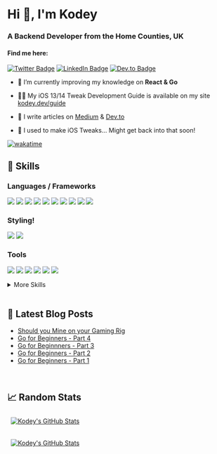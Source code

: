 <h1>Hi 👋, I'm Kodey</h1>
<h3>A Backend Developer from the Home Counties, UK</h3>
<h4>Find me here:</h4>

[![Twitter Badge](https://img.shields.io/badge/Twitter-Profile-informational?style=flat&logo=twitter&logoColor=white&color=1ABC9c)](https://twitter.com/ThomasKodey)
[![LinkedIn Badge](https://img.shields.io/badge/LinkedIn-Profile-informational?style=flat&logo=linkedin&logoColor=white&color=1abc9c)](https://www.linkedin.com/in/kodey-thomas-472682184/)
[![Dev.to Badge](https://img.shields.io/badge/Dev.to-Profile-informational?style=flat&logo=DEV.TO&logoColor=white&color=1abc9c)](https://dev.to/kodeythomas)

- 🌱 I’m currently improving my knowledge on **React & Go**

- 👨‍💻 My iOS 13/14 Tweak Development Guide is available on my site [kodey.dev/guide](https://kodey.dev/guide)

- 📝 I write articles on [Medium](https://kodeythomas.medium.com) & [Dev.to](https://dev.to/kodeythomas)

- 💬 I used to make iOS Tweaks... Might get back into that soon!

[![wakatime](https://wakatime.com/badge/user/e50d99e5-1739-4aa0-9bff-fd5665611df7.svg)](https://wakatime.com/@e50d99e5-1739-4aa0-9bff-fd5665611df7)

## 💼 Skills

### Languages / Frameworks

![](https://img.shields.io/badge/JavaScript-informational?style=flat&logo=JavaScript&logoColor=white&color=1abc9c)
![](https://img.shields.io/badge/TypeScript-informational?style=flat&logo=TypeScript&logoColor=white&color=1abc9c)
![](https://img.shields.io/badge/React-informational?style=flat&logo=react&logoColor=white&color=1abc9c)
![](https://img.shields.io/badge/Objective-C?style=flat&logo=C&logoColor=white&color=1abc9c)
![](https://img.shields.io/badge/NodeJS-informational?style=flat&logo=nodeJs&logoColor=white&color=1abc9c)
![](https://img.shields.io/badge/Go-informational?style=flat&logo=Go&logoColor=white&color=1abc9c)
![](https://img.shields.io/badge/PHP-informational?style=flat&logo=php&logoColor=white&color=1abc9c)
![](https://img.shields.io/badge/Yii2-informational?style=flat&logo=Yii2&logoColor=white&color=1abc9c)
![](https://img.shields.io/badge/NextJs-informational?style=flat&logo=next-js&color=1abc9c)
![](https://img.shields.io/badge/MySQL-informational?style=flat&logo=MySQL&color=1abc9c)

### Styling!

![](https://img.shields.io/badge/CSS3-informational?style=flat&logo=css3&logoColor=white&color=1abc9c)
![](https://img.shields.io/badge/Sass-informational?style=flat&logo=Sass&logoColor=white&color=1abc9c)


### Tools

![](https://img.shields.io/badge/NPM-informational?style=flat&logo=npm&logoColor=white&color=1abc9c)
![](https://img.shields.io/badge/Gulp-informational?style=flat&logo=gulp&logoColor=white&color=1abc9c)
![](https://img.shields.io/badge/Webpack-informational?style=flat&logo=webpack&logoColor=white&color=1abc9c)
![](https://img.shields.io/badge/AWS-informational?style=flat&logo=amazon-aws&logoColor=white&color=1Abc9c)
![](https://img.shields.io/badge/Postman-informational?style=flat&logo=Postman&logoColor=white&color=1Abc9c)
![](https://img.shields.io/badge/Swagger-informational?style=flat&logo=Swagger&logoColor=white&color=1Abc9c)

<details>
<summary>More Skills</summary>
<br>

![](https://img.shields.io/badge/MongoDB-informational?style=flat&logo=MongoDB&logoColor=white&color=1abc9c)
![](https://img.shields.io/badge/GitHub-informational?style=flat&logo=GitHub&logoColor=white&color=1abc9c)
![](https://img.shields.io/badge/Apache-informational?style=flat&logo=Apache&logoColor=white&color=1abc9c)
![](https://img.shields.io/badge/Linux-informational?style=flat&logo=linux&logoColor=white&color=1abc9c)

</details>

<br>

## 📩 Latest Blog Posts
- [Should you Mine on your Gaming Rig](https://kodeythomas.medium.com/should-you-mine-on-your-gaming-rig-8352cccb6b02)
- [Go for Beginners - Part 4](https://kodeythomas.medium.com/learning-go-part-4-fad5ef3379e6)
- [Go for Beginnners - Part 3](https://kodeythomas.medium.com/learning-go-part-3-c4b69a92a4cf)
- [Go for Beginners - Part 2](https://kodeythomas.medium.com/learning-go-part-2-1e3c8180e6ef)
- [Go for Beginners - Part 1](https://kodeythomas.medium.com/learning-go-part-1-bc16adfca0cd6)


<br>

## &#x1f4c8; Random Stats

<a href="https://github.com/KodeyThomas">
   <img align="center" style="margin:0.5rem" src="https://github-readme-stats.vercel.app/api?username=KodeyThomas&show_icons=true&line_height=27&count_private=true&title_color=ffffff&text_color=c9cacc&icon_color=4AB097&bg_color=1A2B34" alt="Kodey's GitHub Stats" />
</a>
<br>

<br>
<a href="https://github.com/KodeyThomas">
   <img align="center" style="margin:0.5rem" src="https://github-readme-stats.vercel.app/api/wakatime?username=KodeyThomas&show_icons=true&line_height=27&count_private=true&title_color=ffffff&text_color=c9cacc&icon_color=4AB097&bg_color=1A2B34" alt="Kodey's GitHub Stats" />
</a>
